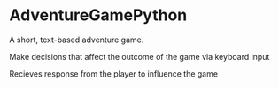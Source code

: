 # AdventureGamePython
A short, text-based adventure game.

Make decisions that affect the outcome of the game via keyboard input

Recieves response from the player to influence the game
